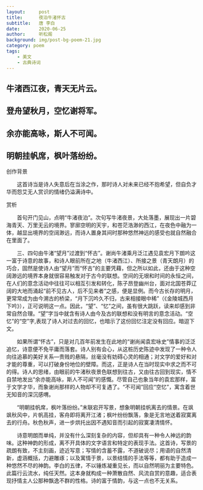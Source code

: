 ```yaml
---
layout:     post
title:      夜泊牛渚怀古
subtitle:   唐 李白
date:       2020-06-25
author:     听松阁
background: img/post-bg-poem-21.jpg
category: poem
tags:
    - 美文
    - 古典诗词
---
```



## 牛渚西江夜，青天无片云。

## 登舟望秋月，空忆谢将军。

## 余亦能高咏，斯人不可闻。

## 明朝挂帆席，枫叶落纷纷。





创作背景



　　这首诗当是诗人失意后在当涂之作，那时诗人对未来已经不抱希望，但自负才华而怨艾无人赏识的情绪仍溢满诗中。





赏析



　　首句开门见山，点明“牛渚夜泊”。次句写牛渚夜景，大处落墨，展现出一片碧海青天、万里无云的境界。寥廓空明的天宇，和苍茫浩渺的西江，在夜色中融为一体，越显出境界的空阔渺远，而诗人置身其间时那种悠然神远的感受也就自然融合在里面了。



　　三、四句由牛渚“望月”过渡到“怀古”。谢尚牛渚乘月泛江遇见袁宏月下朗吟这一富于诗意的故事，和诗人眼前所在之地（牛渚西江）、所接之景（青天朗月）的巧合，固然是使诗人由“望月”而“怀古”的主要凭藉，但之所以如此，还由于这种空阔渺远的境界本身就很容易触发对于古今的联想。空间的无垠和时间的永恒之间，在人们的意念活动中往往可以相互引发和转化，陈子昂登幽州台，面对北国苍莽辽阔的大地而涌起“前不见古人，后不见来者”之感，便是显例。而今古长存的明月，更常常成为由今溯古的桥梁，“月下沉吟久不归，古来相接眼中稀”（《金陵城西月下吟》），正可说明这一点。因此，“望”、“忆”之间，虽有很大跳跃，读来却感到非常自然合理。“望”字当中就含有诗人由今及古的联想和没有明言的意念活动。“空忆”的“空”字,表现了诗人对过去的回忆，也暗示了这份回忆注定没有回应。暗逗下文。



　　如果所谓“怀古”，只是对几百年前发生在此地的“谢尚闻袁宏咏史”情事的泛泛追忆，诗意便不免平庸而落套。诗人别有会心，从这桩历史陈迹中发现了一种令人向往追慕的美好关系—贵贱的悬隔，丝毫没有妨碍心灵的相通；对文学的爱好和对才能的尊重，可以打破身份地位的壁障。而这，正是诗人在当时现实中求之而不可的得。诗人的思绪，由眼前的牛渚秋夜景色联想到往古，又由往古回到现实，情不自禁地发出“余亦能高咏，斯人不可闻”的感慨。尽管自己也象当年的袁宏那样，富于文学才华，而象谢尚那样的人物却不可复遇了。“不可闻”回应“空忆”，寓含着世无知音的深沉感喟。



　　“明朝挂帆席，枫叶落纷纷。”末联宕开写景，想象明朝挂帆离去的情景。在飒飒秋风中，片帆高挂，客舟即将离开江渚；枫叶纷纷飘落，象是无言地送着寂寞离去的行舟。秋色秋声，进一步烘托出因不遇知音而引起的寂寞凄清情怀。



　　诗意明朗而单纯，并没有什么深刻复杂的内容，但却具有一种令人神远的韵味。这种神韵的形成，离不开具体的文字语言和特定的表现手法。这首诗，写景的疏朗有致，不主刻画，迹近写意；写情的含蓄不露，不道破说尽；用语的自然清新，虚涵概括，力避雕琢；以及寓情于景，以景结情的手法等等，都有助于造成一种悠然不尽的神韵。李白的五律，不以锤炼凝重见长，而以自然明丽为主要特色。此篇行云流水，纯任天然。这本身就构成一种萧散自然、风流自赏的意趣，适合表现抒情主人公那种飘逸不群的性格。诗的富于情韵，与这一点也不无关系。
